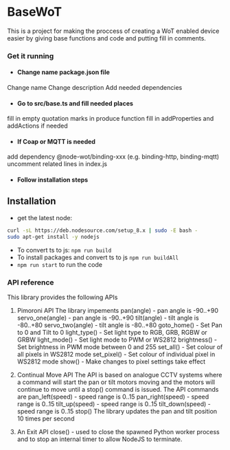 # BaseWoT
This is a project for making the proccess of creating a WoT enabled device easier by giving base functions and code and putting fill in comments.

### Get it running
*   #### Change name package.json file
  Change name
  Change description
  Add needed dependencies
*   #### Go to src/base.ts and fill needed places
  fill in empty quotation marks in produce function
  fill in addProperties and addActions if needed
*   #### If Coap or MQTT is needed 
  add dependency @node-wot/binding-xxx (e.g. binding-http, binding-mqtt)
  uncomment related lines in index.js

*   #### Follow installation steps 

## Installation

- get the latest node: 
```bash
curl -sL https://deb.nodesource.com/setup_8.x | sudo -E bash -
sudo apt-get install -y nodejs
```
- To convert ts to js: `npm run build`
- To install packages and convert ts to js  `npm run buildAll`
- `npm run start` to run the code


### API reference

This library provides the following APIs
1) Pimoroni API
The library impements
   pan(angle)        - pan angle is -90..+90
   servo_one(angle)  - pan angle is -90..+90
   tilt(angle)       - tilt angle is -80..+80
   servo_two(angle)  - tilt angle is -80..+80
   goto_home()       - Set Pan to 0 and Tilt to 0
   light_type()      - Set light type to RGB, GRB, RGBW or GRBW
   light_mode()      - Set light mode to PWM or WS2812
   brightness()      - Set brightness in PWM mode between 0 and 255
   set_all()         - Set colour of all pixels in WS2812 mode
   set_pixel()       - Set colour of individual pixel in WS2812 mode
   show()            - Make changes to pixel settings take effect

2) Continual Move API
The API is based on analogue CCTV systems where a command will start the pan
or tilt motors moving and the motors will continue to move until a stop() command
is issued.
The API commands are
  pan_left(speed)  - speed range is 0..15
  pan_right(speed) - speed range is 0..15
  tilt_up(speed)   - speed range is 0..15
  tilt_down(speed) - speed range is 0..15
  stop()
The library updates the pan and tilt position 10 times per second

3) An Exit API
  close() - used to close the spawned Python worker process and to stop an internal timer to allow NodeJS to terminate.



